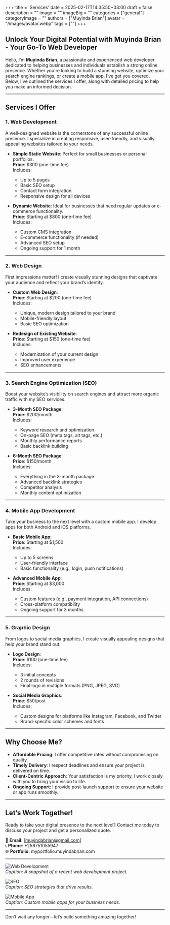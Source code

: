 +++
title = 'Services'
date = 2025-02-17T14:35:50+03:00
draft = false
description = ""
image = ""
imageBig = ""
categories = ["general"]
categoryImage = ""
authors = ["Muyinda Brian"]
avatar = "/images/avatar.webp"
tags = [""]
+++

## Unlock Your Digital Potential with Muyinda Brian - Your Go-To Web Developer

Hello, I’m **Muyinda Brian**, a passionate and experienced web developer dedicated to helping businesses and individuals establish a strong online presence. Whether you're looking to build a stunning website, optimize your search engine rankings, or create a mobile app, I’ve got you covered. Below, I’ve outlined the services I offer, along with detailed pricing to help you make an informed decision.

---

## Services I Offer

### 1. **Web Development**
A well-designed website is the cornerstone of any successful online presence. I specialize in creating responsive, user-friendly, and visually appealing websites tailored to your needs.

- **Simple Static Website**: Perfect for small businesses or personal portfolios.  
  **Price**: $300 (one-time fee)  
  Includes:  
  - Up to 5 pages  
  - Basic SEO setup  
  - Contact form integration  
  - Responsive design for all devices  

- **Dynamic Website**: Ideal for businesses that need regular updates or e-commerce functionality.  
  **Price**: Starting at $800 (one-time fee)  
  Includes:  
  - Custom CMS integration  
  - E-commerce functionality (if needed)  
  - Advanced SEO setup  
  - Ongoing support for 1 month  

---

### 2. **Web Design**
First impressions matter! I create visually stunning designs that captivate your audience and reflect your brand’s identity.

- **Custom Web Design**:  
  **Price**: Starting at $200 (one-time fee)  
  Includes:  
  - Unique, modern design tailored to your brand  
  - Mobile-friendly layout  
  - Basic SEO optimization  

- **Redesign of Existing Website**:  
  **Price**: Starting at $150 (one-time fee)  
  Includes:  
  - Modernization of your current design  
  - Improved user experience  
  - SEO enhancements  

---

### 3. **Search Engine Optimization (SEO)**
Boost your website’s visibility on search engines and attract more organic traffic with my SEO services.

- **3-Month SEO Package**:  
  **Price**: $200/month  
  Includes:  
  - Keyword research and optimization  
  - On-page SEO (meta tags, alt tags, etc.)  
  - Monthly performance reports  
  - Basic backlink building  

- **6-Month SEO Package**:  
  **Price**: $150/month  
  Includes:  
  - Everything in the 3-month package  
  - Advanced backlink strategies  
  - Competitor analysis  
  - Monthly content optimization  

---

### 4. **Mobile App Development**
Take your business to the next level with a custom mobile app. I develop apps for both Android and iOS platforms.

- **Basic Mobile App**:  
  **Price**: Starting at $1,500  
  Includes:  
  - Up to 5 screens  
  - User-friendly interface  
  - Basic functionality (e.g., login, push notifications)  

- **Advanced Mobile App**:  
  **Price**: Starting at $3,000  
  Includes:  
  - Custom features (e.g., payment integration, API connections)  
  - Cross-platform compatibility  
  - Ongoing support for 3 months  

---

### 5. **Graphic Design**
From logos to social media graphics, I create visually appealing designs that help your brand stand out.

- **Logo Design**:  
  **Price**: $100 (one-time fee)  
  Includes:  
  - 3 initial concepts  
  - 2 rounds of revisions  
  - Final logo in multiple formats (PNG, JPEG, SVG)  

- **Social Media Graphics**:  
  **Price**: $50/post  
  Includes:  
  - Custom designs for platforms like Instagram, Facebook, and Twitter  
  - Brand-specific color schemes and fonts  

---

## Why Choose Me?

- **Affordable Pricing**: I offer competitive rates without compromising on quality.  
- **Timely Delivery**: I respect deadlines and ensure your project is delivered on time.  
- **Client-Centric Approach**: Your satisfaction is my priority. I work closely with you to bring your vision to life.  
- **Ongoing Support**: I provide post-launch support to ensure your website or app runs smoothly.  

---

## Let’s Work Together!

Ready to take your digital presence to the next level? Contact me today to discuss your project and get a personalized quote.  

📧 **Email**: [muyindabrian@gmail.com]  
📞 **Phone**: +256751055947  
🌐 **Portfolio**: myportfolio.muyindabrian.com  

---

![Web Development](https://via.placeholder.com/800x400)  
*Caption: A snapshot of a recent web development project.*

![SEO](https://via.placeholder.com/800x400)  
*Caption: SEO strategies that drive results.*

![Mobile App](https://via.placeholder.com/800x400)  
*Caption: Custom mobile apps for your business needs.*

---

Don’t wait any longer—let’s build something amazing together!  